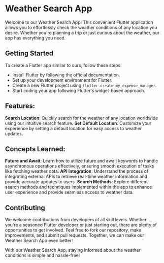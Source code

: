 # Weather Search App
Welcome to our Weather Search App! This convenient Flutter application allows you to effortlessly check the weather conditions of any location you desire. Whether you're planning a trip or just curious about the weather, our app has everything you need.

## Getting Started
To create a Flutter app similar to ours, follow these steps:
- Install Flutter by following the official documentation.
- Set up your development environment for Flutter.
- Create a new Flutter project using ```flutter create my_expense_manager```.
- Start coding your app following Flutter's widget-based approach.

## Features:
**Search Location**: Quickly search for the weather of any location worldwide using our intuitive search feature.
**Set Default Location**: Customize your experience by setting a default location for easy access to weather updates.

## Concepts Learned:
**Future and Await**: Learn how to utilize future and await keywords to handle asynchronous operations effectively, ensuring smooth execution of tasks like fetching weather data.
**API Integration**: Understand the process of integrating external APIs to retrieve real-time weather information and provide accurate updates to users.
**Search Methods**: Explore different search methods and techniques implemented within the app to enhance user experience and provide seamless access to weather data.

## Contributing
We welcome contributions from developers of all skill levels. Whether you're a seasoned Flutter developer or just starting out, there are plenty of opportunities to get involved. Feel free to fork our repository, make improvements, and submit pull requests. Together, we can make our Weather Search App even better!

With our Weather Search App, staying informed about the weather conditions is simple and hassle-free!
